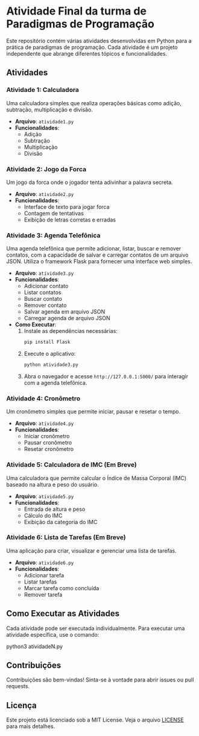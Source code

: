 # Atividade Final da turma de Paradigmas de Programação

Este repositório contém várias atividades desenvolvidas em Python para a prática de paradigmas de programação. Cada atividade é um projeto independente que abrange diferentes tópicos e funcionalidades. 

## Atividades

### Atividade 1: Calculadora

Uma calculadora simples que realiza operações básicas como adição, subtração, multiplicação e divisão.

- **Arquivo**: `atividade1.py`
- **Funcionalidades**:
  - Adição
  - Subtração
  - Multiplicação
  - Divisão

### Atividade 2: Jogo da Forca

Um jogo da forca onde o jogador tenta adivinhar a palavra secreta.

- **Arquivo**: `atividade2.py`
- **Funcionalidades**:
  - Interface de texto para jogar forca
  - Contagem de tentativas
  - Exibição de letras corretas e erradas

### Atividade 3: Agenda Telefônica

Uma agenda telefônica que permite adicionar, listar, buscar e remover contatos, com a capacidade de salvar e carregar contatos de um arquivo JSON. Utiliza o framework Flask para fornecer uma interface web simples.

- **Arquivo**: `atividade3.py`
- **Funcionalidades**:
  - Adicionar contato
  - Listar contatos
  - Buscar contato
  - Remover contato
  - Salvar agenda em arquivo JSON
  - Carregar agenda de arquivo JSON
- **Como Executar**:
  1. Instale as dependências necessárias:
      ```sh
      pip install Flask
      ```
  2. Execute o aplicativo:
      ```sh
      python atividade3.py
      ```
  3. Abra o navegador e acesse `http://127.0.0.1:5000/` para interagir com a agenda telefônica.

### Atividade 4: Cronômetro

Um cronômetro simples que permite iniciar, pausar e resetar o tempo.

- **Arquivo**: `atividade4.py`
- **Funcionalidades**:
  - Iniciar cronômetro
  - Pausar cronômetro
  - Resetar cronômetro

### Atividade 5: Calculadora de IMC (Em Breve)

Uma calculadora que permite calcular o Índice de Massa Corporal (IMC) baseado na altura e peso do usuário.

- **Arquivo**: `atividade5.py`
- **Funcionalidades**:
  - Entrada de altura e peso
  - Cálculo do IMC
  - Exibição da categoria do IMC

### Atividade 6: Lista de Tarefas (Em Breve)

Uma aplicação para criar, visualizar e gerenciar uma lista de tarefas.

- **Arquivo**: `atividade6.py`
- **Funcionalidades**:
  - Adicionar tarefa
  - Listar tarefas
  - Marcar tarefa como concluída
  - Remover tarefa

## Como Executar as Atividades

Cada atividade pode ser executada individualmente. Para executar uma atividade específica, use o comando:

python3 atividadeN.py

## Contribuições

Contribuições são bem-vindas! Sinta-se à vontade para abrir issues ou pull requests.

## Licença

Este projeto está licenciado sob a MIT License. Veja o arquivo [LICENSE](LICENSE) para mais detalhes.
